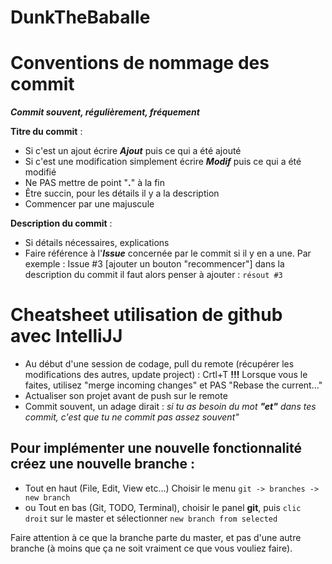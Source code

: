 # DunkTheBaballe

# Conventions de nommage des commit

***Commit souvent, régulièrement, fréquement***

**Titre du commit** :
- Si c'est un ajout écrire ***Ajout*** puis ce qui a été ajouté
- Si c'est une modification simplement écrire ***Modif*** puis ce qui a été modifié
- Ne PAS mettre de point "**.**" à la fin
- Être succin, pour les détails il y a la description
- Commencer par une majuscule

**Description du commit** :
- Si détails nécessaires, explications
- Faire référence à l'***Issue*** concernée par le commit si il y en a une. Par exemple : Issue #3 [ajouter un bouton "recommencer"]
dans la description du commit il faut alors penser à ajouter : `résout #3`

# Cheatsheet utilisation de github avec IntelliJJ
- Au début d'une session de codage, pull du remote (récupérer les modifications des autres, update project) : Crtl+T
  **!!!** Lorsque vous le faites, utilisez "merge incoming changes" et PAS "Rebase the current…"
- Actualiser son projet avant de push sur le remote
- Commit souvent, un adage dirait : *si tu as besoin du mot **"et"** dans tes commit, c'est que tu ne commit pas assez souvent"*

## Pour implémenter une nouvelle fonctionnalité créez une nouvelle branche :
- Tout en haut (File, Edit, View etc…) Choisir le menu `git -> branches -> new branch`
- ou Tout en bas (Git, TODO, Terminal), choisir le panel **git**, puis `clic droit` sur le master et sélectionner `new branch from selected `

Faire attention à ce que la branche parte du master, et pas d'une autre branche (à moins que ça ne soit vraiment ce que vous vouliez faire). <br />
